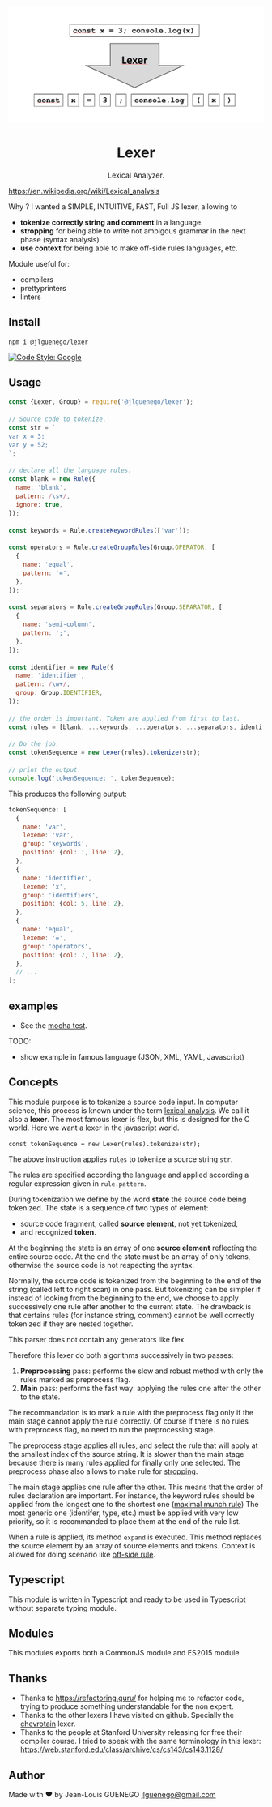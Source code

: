 <div align="center">
    <img src="doc/illustration.png">
  <h1>Lexer</h1>
  <p>
    Lexical Analyzer.
  </p>
</div>

https://en.wikipedia.org/wiki/Lexical_analysis

Why ? I wanted a SIMPLE, INTUITIVE, FAST, Full JS lexer, allowing to

- **tokenize correctly string and comment** in a language.
- **stropping** for being able to write not ambigous grammar in the next phase (syntax analysis)
- **use context** for being able to make off-side rules languages, etc.

Module useful for:

- compilers
- prettyprinters
- linters

## Install

```
npm i @jlguenego/lexer
```

[![Code Style: Google](https://img.shields.io/badge/code%20style-google-blueviolet.svg)](https://github.com/google/gts)

## Usage

```js
const {Lexer, Group} = require('@jlguenego/lexer');

// Source code to tokenize.
const str = `
var x = 3;
var y = 52;
`;

// declare all the language rules.
const blank = new Rule({
  name: 'blank',
  pattern: /\s+/,
  ignore: true,
});

const keywords = Rule.createKeywordRules(['var']);

const operators = Rule.createGroupRules(Group.OPERATOR, [
  {
    name: 'equal',
    pattern: '=',
  },
]);

const separators = Rule.createGroupRules(Group.SEPARATOR, [
  {
    name: 'semi-column',
    pattern: ';',
  },
]);

const identifier = new Rule({
  name: 'identifier',
  pattern: /\w+/,
  group: Group.IDENTIFIER,
});

// the order is important. Token are applied from first to last.
const rules = [blank, ...keywords, ...operators, ...separators, identifier];

// Do the job.
const tokenSequence = new Lexer(rules).tokenize(str);

// print the output.
console.log('tokenSequence: ', tokenSequence);
```

This produces the following output:

```js
tokenSequence: [
  {
    name: 'var',
    lexeme: 'var',
    group: 'keywords',
    position: {col: 1, line: 2},
  },
  {
    name: 'identifier',
    lexeme: 'x',
    group: 'identifiers',
    position: {col: 5, line: 2},
  },
  {
    name: 'equal',
    lexeme: '=',
    group: 'operators',
    position: {col: 7, line: 2},
  },
  // ...
];
```

## examples

- See the [mocha test](./test/).

TODO:

- show example in famous language (JSON, XML, YAML, Javascript)

## Concepts

This module purpose is to tokenize a source code input.
In computer science, this process is known under the term
[lexical analysis](https://en.wikipedia.org/wiki/Lexical_analysis).
We call it also a **lexer**. The most famous lexer is flex, but this is designed for the C world.
Here we want a lexer in the javascript world.

`const tokenSequence = new Lexer(rules).tokenize(str);`

The above instruction applies `rules` to tokenize a source string `str`.

The rules are specified according the language and applied according a regular expression given in `rule.pattern`.

During tokenization we define by the word **state** the source code being tokenized.
The state is a sequence of two types of element:

- source code fragment, called **source element**, not yet tokenized,
- and recognized **token**.

At the beginning the state is an array of one **source element** reflecting the entire source code.
At the end the state must be an array of only tokens, otherwise the source code is not respecting the syntax.

Normally, the source code is tokenized from the beginning to the end of the string (called left to right scan) in one pass.
But tokenizing can be simpler if instead of looking from the beginning to the end,
we choose to apply successively one rule after another to the current state.
The drawback is that certains rules (for instance string, comment) cannot be well
correctly tokenized if they are nested together.

This parser does not contain any generators like flex.

Therefore this lexer do both algorithms successively in two passes:

1. **Preprocessing** pass: performs the slow and robust method with only the rules marked as preprocess flag.
2. **Main** pass: performs the fast way: applying the rules one after the other to the state.

The recommandation is to mark a rule with the preprocess flag only if the
main stage cannot apply the rule correctly. Of course if there is no rules with preprocess flag,
no need to run the preprocessing stage.

The preprocess stage applies all rules, and select the rule that will
apply at the smallest index of the source string.
It is slower than the main stage because there is many rules applied for finally only one selected.
The preprocess phase also allows to make rule for [stropping](<https://en.wikipedia.org/wiki/Stropping_(syntax)>).

The main stage applies one rule after the other. This means that the order of rules declaration are important.
For instance, the keyword rules should be applied from the longest one to the shortest one ([maximal munch rule](https://en.wikipedia.org/wiki/Maximal_munch))
The most generic one (identifer, type, etc.) must be applied with very low priority,
so it is recommanded to place them at the end of the rule list.

When a rule is applied, its method `expand` is executed. This method replaces the source element by an array of source elements and tokens.
Context is allowed for doing scenario like [off-side rule](https://en.wikipedia.org/wiki/Off-side_rule).

## Typescript

This module is written in Typescript and ready to be used in Typescript without separate typing module.

## Modules

This modules exports both a CommonJS module and ES2015 module.

## Thanks

- Thanks to https://refactoring.guru/ for helping me to refactor code, trying to produce something understandable for the non expert.
- Thanks to the other lexers I have visited on github. Specially the [chevrotain](https://github.com/SAP/chevrotain) lexer.
- Thanks to the people at Stanford University releasing for free their compiler course.
  I tried to speak with the same terminology in this lexer: https://web.stanford.edu/class/archive/cs/cs143/cs143.1128/

## Author

Made with :heart: by Jean-Louis GUENEGO <jlguenego@gmail.com>
